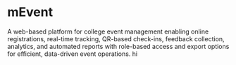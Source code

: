 # mEvent
A web-based platform for college event management enabling online registrations, real-time tracking, QR-based check-ins, feedback collection, analytics, and automated reports with role-based access and export options for efficient, data-driven event operations.
hi
